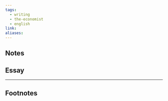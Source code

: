 ```yaml
---
tags:
  - writing
  - the-economist
  - english
link: 
aliases:
---
```


## Notes





## Essay




---
## Footnotes

